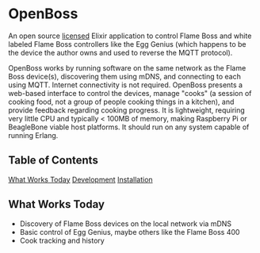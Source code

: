 # OpenBoss

An open source [licensed](LICENSE.txt) Elixir application to control Flame Boss
and white labeled Flame Boss controllers like the Egg Genius (which happens to
be the device the author owns and used to reverse the MQTT protocol).

OpenBoss works by running software on the same network as the Flame Boss device(s),
discovering them using mDNS, and connecting to each using MQTT. Internet connectivity
is not required. OpenBoss presents a web-based interface to control the devices, manage
"cooks" (a session of cooking food, not a group of people cooking things in a kitchen),
and provide feedback regarding cooking progress. It is lightweight, requiring very
little CPU and typically < 100MB of memory, making Raspberry Pi or BeagleBone viable
host platforms. It should run on any system capable of running Erlang.

## Table of Contents

[What Works Today](#what-works-today)
[Development](./docs/development.md#development)
[Installation](./docs/installation.md#installation)

## What Works Today

- Discovery of Flame Boss devices on the local network via mDNS
- Basic control of Egg Genius, maybe others like the Flame Boss 400
- Cook tracking and history
